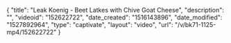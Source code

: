 {
    "title": "Leak Koenig - Beet Latkes with Chive Goat Cheese",
    "description": "",
    "videoid": "152622722",
    "date_created": "1516143896",
    "date_modified": "1527892964",
    "type": "captivate",
    "layout": "video",
    "url": "\/v\/bk71-1125-mp4\/152622722"
}
